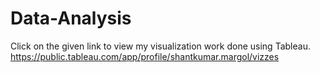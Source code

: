 # Data-Analysis
Click on the given link to view my visualization work done using Tableau.
https://public.tableau.com/app/profile/shantkumar.margol/vizzes
